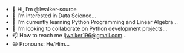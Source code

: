 - 👋 Hi, I’m @lwalker-source
- 👀 I’m interested in Data Science...
- 🌱 I’m currently learning Python Programming and Linear Algebra...
- 💞️ I’m looking to collaborate on Python development projects...
- 📫 How to reach me ljwalker196@gmail.com...
- 😄 Pronouns: He/Him...

<!---
lwalker-source/lwalker-source is a ✨ special ✨ repository because its `README.md` (this file) appears on your GitHub profile.
You can click the Preview link to take a look at your changes.
--->
